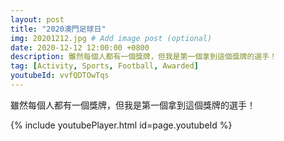 ```yaml
---
layout: post
title: "2020澳門足球日"
img: 20201212.jpg # Add image post (optional)
date: 2020-12-12 12:00:00 +0800
description: 雖然每個人都有一個獎牌，但我是第一個拿到這個獎牌的選手！
tag: [Activity, Sports, Football, Awarded]
youtubeId: vvfQDTOwTqs
---
```

雖然每個人都有一個獎牌，但我是第一個拿到這個獎牌的選手！

{% include youtubePlayer.html id=page.youtubeId %}